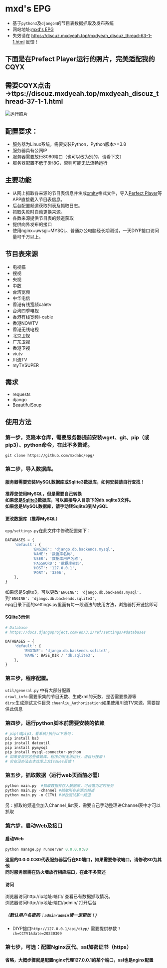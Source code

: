 # mxd's EPG
* 基于`python3`及`django4`的节目表数据抓取及发布系统
* 网站地址:[mxd's EPG](https://epg.imxd.top/)
* 失效请在 https://discuz.mxdyeah.top/mxdyeah_discuz_thread-63-1-1.html  反馈！
## 下面是在Prefect Player运行的照片，完美适配我的CQYX
## 需要CQYX点击→ttps://discuz.mxdyeah.top/mxdyeah_discuz_thread-37-1-1.html    
![运行照片](https://discuz.mxdyeah.top/data/attachment/forum/202402/13/150816dusi8uvsz6u6psy8.jpg)
## 配置要求：
- 服务器为Linux系统，需要安装Python，Python版本>=3.8
- 服务器具有公网IP
- 服务器需要放行8080端口（也可以改为别的，请看下文）
- 服务器配置不低于8H8G，否则可能无法流畅运行
## 主要功能  
- 从网上抓取各来源的节目表信息并生成[xmltv](http://wiki.xmltv.org/)格式文件，导入[Perfect Player](http://niklabs.com/)等APP直接载入节目表信息。
- 后台配置频道获取列表及抓取日志。
- 抓取失败时自动更换来源。
- 各数来源提供节目表的频道获取
- 提供向外发布的接口
- 使用nginx+uwsgi+MYSQL、普通办公电脑经长期测试，一天DIYP接口访问量可千万以上。  
## 节目表来源  
- 电视猫
- 搜视
- 央视
- 中数
- 台湾宽频
- 中华电信
- 香港有线宽频caletv
- 台湾四季电视
- 香港有线宽频i-cable
- 香港NOWTV
- 香港无线电视
- 北京卫视
- 广东卫视
- 香港卫视
- viutv
- 川流TV
- myTVSUPER  
## 需求  
- requests
- django
- BeautifulSoup
## 使用方法
### 第一步，克隆本仓库，需要服务器提前安装wget、git、pip（或pip3）、python命令，在此不多赘述。    
```
git clone https://github.com/mxdabc/epg/
```
### 第二步，导入数据库。   
#### 服务器需要安装MySQL数据库或Sqlite3数据库，如何安装请自行查找！
**推荐您使用MySQL，但是需要自己转换**    
**如果您是[Sqlite3](https://www.sqlite.org/)数据库，可以直接导入目录下的db.sqlite3文件。**    
**如果您是MySQL数据库，请手动转Sqlite3到MySQL**    
#### 更改数据库（推荐MySQL）    
`epg/settings.py`在此文件中修改配置如下：
```python
DATABASES = {
    'default': {
            'ENGINE': 'django.db.backends.mysql',
            'NAME': '数据库名称',
            'USER': '数据库用户名称',
            'PASSWORD': '数据库密码',
            'HOST': '127.0.0.1',
            'PORT': '3306',
    },
}
```
如果您是Sqlite3，可以更改```'ENGINE': 'django.db.backends.mysql',```到```'ENGINE': 'django.db.backends.sqlite3',```           
epg目录下面的settings.py里面有每一段语法的使用方法，浏览器打开链接即可
#### SQlite3示例
```python
# Database
# https://docs.djangoproject.com/en/3.2/ref/settings/#databases

DATABASES = {
    'default': {
        'ENGINE': 'django.db.backends.sqlite3',
        'NAME': BASE_DIR / 'db.sqlite3',
    },
}
```
### 第三步，程序配置。  
`util/general.py` 中有大部分配置  
`crawl_info`:需要采集的节目天数、生成xml的天数、是否需要换源等  
`dirs`:生成测试文件目录
`chuanliu_Authorization`:如果使用川流TV来源，需要提供此信息
### 第四步，运行python脚本前需要安装的依赖
```python
# pip(或pip3，看系统)执行以下语句：
pip install bs3
pip install dateutil
pip install pymysql
pip install mysql-connector-python
# 如果安装完这些依赖库，程序仍旧无法运行，请自行搜索！
# 实在没办法去本仓库上方Issues反馈！
```
### 第五步，抓取数据（运行web页面前必需）  
```python
python main.py  #抓取数据并存入数据库，可设置为定时任务
python main.py -channel #抓取所有来源的频道
python main.py -n CCTV1 #单独测试某一频道  
```
另：抓取的频道会加入Channel_list表，需要自己手动整理进Channel表中才可以抓取
### 第六步，启动Web及接口
#### 启动Web
```python
python manage.py runserver 0.0.0.0:80
```
**这里的0.0.0.0:80代表服务器运行在80端口，如果需要修改端口，请修改80为其他**     
**同时服务器需在防火墙放行相应端口，在此不多赘述**    
#### 访问  
浏览器访问http://ip地址:端口/  查看已有数据抓取情况。  
浏览器访问http://ip地址:端口/admin/ 打开后台
##### （默认用户名密码：`admin/admin`请一定更改！)  
- DIYP接口`http://127.0.0.1/api/diyp/` 需要提供参数 `?ch=CCTV1&date=20230309`
### 第七步，可选：配置Nginx反代、ssl加密证书（https）
#### 省略，大概步骤就是配置nginx代理127.0.0.1的某个端口，ssl也是nginx配置
